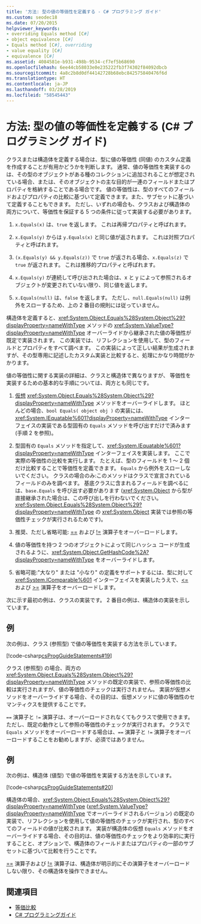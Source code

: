 ```yaml
---
title: '方法: 型の値の等価性を定義する - C# プログラミング ガイド'
ms.custom: seodec18
ms.date: 07/20/2015
helpviewer_keywords:
- overriding Equals method [C#]
- object equivalence [C#]
- Equals method [C#], overriding
- value equality [C#]
- equivalence [C#]
ms.assetid: 4084581e-b931-498b-9534-cf7ef5b68690
ms.openlocfilehash: 6ee44cb58033e0e235222fb3f74302f84092dbcb
ms.sourcegitcommit: 4a8c2b8d0df44142728b68ebc842575840476f6d
ms.translationtype: HT
ms.contentlocale: ja-JP
ms.lasthandoff: 03/28/2019
ms.locfileid: "58545443"
---
```

# <a name="how-to-define-value-equality-for-a-type-c-programming-guide"></a>方法: 型の値の等価性を定義する (C# プログラミング ガイド)
クラスまたは構造体を定義する場合は、型に値の等価性 (同値) のカスタム定義を作成することが有用かどうかを判断します。 通常、値の等価性を実装するのは、その型のオブジェクトがある種のコレクションに追加されることが想定されている場合、または、そのオブジェクトの主な目的が一連のフィールドまたはプロパティを格納することである場合です。 値の等価性は、型のすべてのフィールドおよびプロパティの比較に基づいて定義できます。また、サブセットに基づいて定義することもできます。 ただし、いずれの場合も、クラスおよび構造体の両方について、等価性を保証する 5 つの条件に従って実装する必要があります。  
  
1.  `x.Equals(x)` は、`true` を返します。 これは再帰プロパティと呼ばれます。  
  
2.  `x.Equals(y)` からは `y.Equals(x)` と同じ値が返されます。 これは対照プロパティと呼ばれます。  
  
3.  `(x.Equals(y) && y.Equals(z))` で `true` が返される場合、`x.Equals(z)` で `true` が返されます。 これは推移的プロパティと呼ばれます。  
  
4.  `x.Equals(y)` が連続して呼び出された場合は、x と y によって参照されるオブジェクトが変更されていない限り、同じ値を返します。  
  
5.  `x.Equals(null)` は、`false` を返します。 ただし、`null.Equals(null)` は例外をスローするため、上の 2 番目の規則には従っていません。  
  
 構造体を定義すると、<xref:System.Object.Equals%28System.Object%29?displayProperty=nameWithType> メソッドの <xref:System.ValueType?displayProperty=nameWithType> オーバーライドから継承された値の等価性が既定で実装されます。 この実装では、リフレクションを使用して、型のフィールドとプロパティをすべて調べます。 この実装によって正しい結果が生成されますが、その型専用に記述したカスタム実装と比較すると、処理にかなり時間がかかります。  
  
 値の等価性に関する実装の詳細は、クラスと構造体で異なりますが、 等価性を実装するための基本的な手順については、両方とも同じです。  
  
1.  [仮想](../../../csharp/language-reference/keywords/virtual.md) <xref:System.Object.Equals%28System.Object%29?displayProperty=nameWithType> メソッドをオーバーライドします。 ほとんどの場合、`bool Equals( object obj )` の実装には、<xref:System.IEquatable%601?displayProperty=nameWithType> インターフェイスの実装である型固有の `Equals` メソッドを呼び出すだけで済みます  (手順 2 を参照)。  
  
2.  型固有の `Equals` メソッドを指定して、<xref:System.IEquatable%601?displayProperty=nameWithType> インターフェイスを実装します。 ここで実際の等価性の比較を実行します。 たとえば、型のフィールドを 1 ～ 2 個だけ比較することで等価性を定義できます。 `Equals` から例外をスローしないでください。 クラスの場合のみ:このメソッドはクラスで宣言されているフィールドのみを調べます。 基底クラスに含まれるフィールドを調べるには、`base.Equals` を呼び出す必要があります  (<xref:System.Object> から型が直接継承された場合は、この呼び出しを行わないでください。<xref:System.Object.Equals%28System.Object%29?displayProperty=nameWithType> の <xref:System.Object> 実装では参照の等価性チェックが実行されるためです)。  
  
3.  推奨、ただし省略可能: [==](../../../csharp/language-reference/operators/equality-operators.md#equality-operator-) および [!=](../../../csharp/language-reference/operators/equality-operators.md#inequality-operator-) 演算子をオーバーロードします。  
  
4.  値の等価性を持つ 2 つのオブジェクトによって同じハッシュ コードが生成されるように、<xref:System.Object.GetHashCode%2A?displayProperty=nameWithType> をオーバーライドします。  
  
5.  省略可能:"大なり" または "小なり" の定義をサポートするには、型に対して <xref:System.IComparable%601> インターフェイスを実装したうえで、[<=](../../../csharp/language-reference/operators/less-than-equal-operator.md) および [>=](../../../csharp/language-reference/operators/greater-than-equal-operator.md) 演算子をオーバーロードします。  
  
 次に示す最初の例は、クラスの実装です。 2 番目の例は、構造体の実装を示しています。  
  
## <a name="example"></a>例  
 次の例は、クラス (参照型) で値の等価性を実装する方法を示しています。  
  
 [!code-csharp[csProgGuideStatements#19](~/samples/snippets/csharp/VS_Snippets_VBCSharp/csProgGuideStatements/CS/Statements.cs#19)]  
  
 クラス (参照型) の場合、両方の <xref:System.Object.Equals%28System.Object%29?displayProperty=nameWithType> メソッドの既定の実装で、参照の等価性の比較は実行されますが、値の等価性のチェックは実行されません。 実装が仮想メソッドをオーバーライドする場合、その目的は、仮想メソッドに値の等価性のセマンティクスを提供することです。  
  
 `==` 演算子と `!=` 演算子は、オーバーロードされなくてもクラスで使用できます。 ただし、既定の動作として参照の等価性のチェックが実行されます。 クラスで `Equals` メソッドをオーバーロードする場合は、`==` 演算子と `!=` 演算子をオーバーロードすることをお勧めしますが、必須ではありません。  
  
## <a name="example"></a>例  
 次の例は、構造体 (値型) で値の等価性を実装する方法を示しています。  
  
 [!code-csharp[csProgGuideStatements#20](~/samples/snippets/csharp/VS_Snippets_VBCSharp/csProgGuideStatements/CS/Statements.cs#20)]  
  
 構造体の場合、<xref:System.Object.Equals%28System.Object%29?displayProperty=nameWithType> (<xref:System.ValueType?displayProperty=nameWithType> でオーバーライドされるバージョン) の既定の実装で、リフレクションを使用して値の等価性のチェックが実行され、型のすべてのフィールドの値が比較されます。 実装が構造体の仮想 `Equals` メソッドをオーバーライドする場合、その目的は、値の等価性のチェックをより効率的に実行することと、オプションで、構造体のフィールドまたはプロパティの一部のサブセットに基づいて比較を行うことです。  
  
 [==](../../../csharp/language-reference/operators/equality-operators.md#equality-operator-) 演算子および [!=](../../../csharp/language-reference/operators/equality-operators.md#inequality-operator-) 演算子は、構造体が明示的にその演算子をオーバーロードしない限り、その構造体を操作できません。  
  
## <a name="see-also"></a>関連項目

- [等価比較](../../../csharp/programming-guide/statements-expressions-operators/equality-comparisons.md)
- [C# プログラミングガイド](../../../csharp/programming-guide/index.md)
